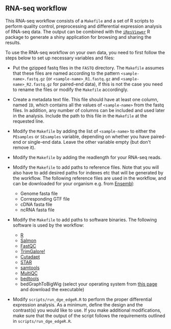## RNA-seq workflow
This RNA-seq workflow consists of a `Makefile` and a set of R scripts to perform quality control, preprocessing and differential expression analysis of RNA-seq data. The output can be combined with the [`iResViewer`](https://github.com/csoneson/iResViewer) R package to generate a shiny application for browsing and sharing the results.

To use the RNA-seq workflow on your own data, you need to first follow the steps below to set up necessary variables and files:

- Put the gzipped fastq files in the `FASTQ` directory. The `Makefile` assumes that these files are named according to the pattern `<sample-name>.fastq.gz` (or `<sample-name>_R1.fastq.gz` and `<sample-name>_R2.fastq.gz` for paired-end data), if this is not the case you need to rename the files or modify the `Makefile` accordingly.
-  Create a metadata text file. This file should have at least one column, named `ID`, which contains all the values of `<sample-name>` from the fastq files. In addition, any number of columns can be included and used later in the analysis. Include the path to this file in the `Makefile` at the requested line.
-  Modify the `Makefile` by adding the list of `<sample-name>` to either the `PEsamples` or `SEsamples` variable, depending on whether you have paired-end or single-end data. Leave the other variable empty (but don't remove it).
-  Modify the `Makefile` by adding the readlength for your RNA-seq reads.

- Modify the `Makefile` to add paths to reference files. Note that you will also have to add desired paths for indexes etc that will be generated by the workflow. The following reference files are used in the workflow, and can be downloaded for your organism e.g. from [Ensembl](https://www.ensembl.org/info/data/ftp/index.html):
	- Genome fasta file
	- Corresponding GTF file
	- cDNA fasta file
	- ncRNA fasta file

- Modify the `Makefile` to add paths to software binaries. The following software is used by the workflow:
	- [R](https://www.r-project.org/)
	- [Salmon](https://combine-lab.github.io/salmon/)
	- [FastQC]()
	- [TrimGalore!](https://www.bioinformatics.babraham.ac.uk/projects/trim_galore/)
	- [Cutadapt](http://cutadapt.readthedocs.io/en/stable/guide.html)
	- [STAR](https://github.com/alexdobin/STAR)
	- [samtools](http://www.htslib.org/)
	- [MultiQC](http://multiqc.info/)
	- [bedtools](http://bedtools.readthedocs.io/en/latest/)
	- bedGraphToBigWig (select your operating system from [this page](http://hgdownload.soe.ucsc.edu/admin/exe/) and download the executable)

- Modify `scripts/run_dge_edgeR.R` to perform the proper differential expression analysis. As a minimum, define the design and the contrast(s) you would like to use. If you make additional modifications, make sure that the output of the script follows the requirements outlined in `scripts/run_dge_edgeR.R`. 
